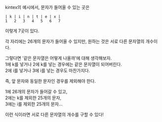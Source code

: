 kintex의 예시에서, 문자가 들어올 수 있는 곳은

```
| k | i | n | t | e | x |
1   2   3   4   5   6   7
```

이렇게 7곳이 있다.

각 자리에는 26개의 문자가 들어올 수 있지만, 원하는 것은 서로 다른 문자열의 개수이다.

그렇다면 '같은 문자열은 어떻게 나올까'에 대해 생각해보자.  
1에 k를 넣거나 2에 k를 넣는 경우에는 같은 문자열이 되어버린다.  
2에 i를 넣거나 3에 i를 넣는 경우도 마찬가지다.

즉, 앞 문자와 동일한 문자인 경우를 제외해야 한다.

1에 26개의 문자가 들어갈 수 있고,  
2에는 k를 제외한 25개의 문자,  
3에는 i를 제외한 25개의 문자...

이런 식이라면 서로 다른 문자열의 개수를 구할 수 있다!
